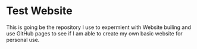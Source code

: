 # Test Website
This is going be the repository I use to expermient with Website builing and use GitHub pages to see if I am able to create my own basic website for personal use.
